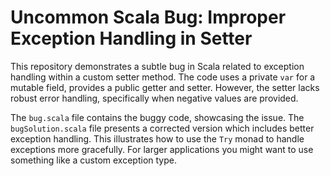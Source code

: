 # Uncommon Scala Bug: Improper Exception Handling in Setter

This repository demonstrates a subtle bug in Scala related to exception handling within a custom setter method.  The code uses a private `var` for a mutable field, provides a public getter and setter. However, the setter lacks robust error handling, specifically when negative values are provided. 

The `bug.scala` file contains the buggy code, showcasing the issue.  The `bugSolution.scala` file presents a corrected version which includes better exception handling. This illustrates how to use the `Try` monad to handle exceptions more gracefully.  For larger applications you might want to use something like a custom exception type.